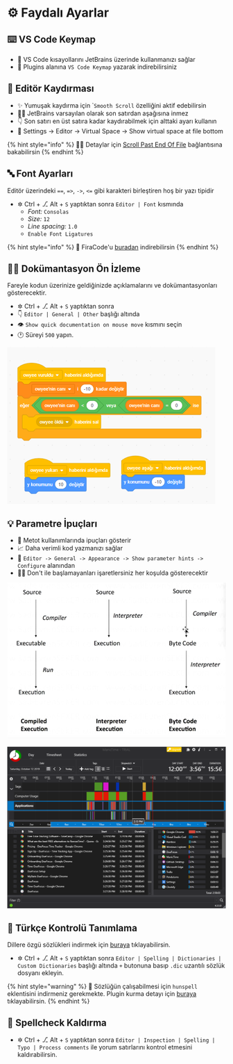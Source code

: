 # ⚙️ Faydalı Ayarlar

## ⌨️ VS Code Keymap

* 🚀 VS Code kısayollarını JetBrains üzerinde kullanmanızı sağlar
* 🔌 Plugins alanına `VS Code Keymap` yazarak indirebilirsiniz

## 🌌 Editör Kaydırması

* ✨ Yumuşak kaydırma için \``Smooth Scroll` özelliğini aktif edebilirsin
* 👮‍♂️ JetBrains varsayılan olarak son satırdan aşağısına inmez
* 👇 Son satırı en üst satıra kadar kaydırabilmek için alttaki ayarı kullanın
* 🔨 Settings -&gt; Editor -&gt; Virtual Space -&gt; Show virtual space at file bottom

{% hint style="info" %}
🧙‍♂️ Detaylar için [Scroll Past End Of File](https://intellij-support.jetbrains.com/hc/en-us/community/posts/205814379/comments/205997989) bağlantısına bakabilirsin
{% endhint %}

## 🔤 Font Ayarları

Editör üzerindeki `==`, `=>`, `->`, `<=` gibi karakteri birleştiren hoş bir yazı tipidir

* ✲ Ctrl + ⎇ Alt + `S` yaptıktan sonra `Editor | Font` kısmında
  * _Font:_ `Consolas`
  * _Size:_ `12`
  * _Line spacing:_ `1.0`
  * `Enable Font Ligatures`

{% hint style="info" %}
🚀 FiraCode'u [buradan](https://github.com/tonsky/FiraCode#solution) indirebilirsin
{% endhint %}

## 🕵️‍♂️ Dokümantasyon Ön İzleme

Fareyle kodun üzerinize geldiğinizde açıklamalarını ve dokümantasyonları gösterecektir.

*  ✲ Ctrl + ⎇ Alt + `S` yaptıktan sonra
* 👇  `Editor | General | Other` başlığı altında 
* 👁️ `Show quick documentation on mouse move` kısmını seçin 
* 🕐 Süreyi `500` yapın.

![](../../.gitbook/assets/image%20%2896%29.png)

## 💡 Parametre İpuçları

* 💠 Metot kullanımlarında ipuçları gösterir
* 📈 Daha verimli kod yazmanızı sağlar
* 🔨 `Editor -> General -> Appearance -> Show parameter hints -> Configure` alanından
* 💁‍♂️ Don't ile başlamayanları işaretlersiniz her koşulda gösterecektir

![](../../.gitbook/assets/image%20%2879%29.png)

![](../../.gitbook/assets/image%20%2831%29.png)

## 📖 Türkçe Kontrolü Tanımlama

Dillere özgü sözlükleri indirmek için [buraya](https://drive.google.com/open?id=1UAGLGvwv_zLBzH7zH1oGRvYhzzP67M4k) tıklayabilirsin.

* ✲ Ctrl + ⎇ Alt + `S` yaptıktan sonra `Editor | Spelling | Dictionaries | Custom Dictionaries` başlığı altında `+` butonuna basıp `.dic` uzantılı sözlük dosyanı ekleyin.

{% hint style="warning" %}
📢 Sözlüğün çalışabilmesi için `hunspell` eklentisini indirmeniz gerekmekte. Plugin kurma detayı için [buraya](https://www.jetbrains.com/help/idea/managing-plugins.html) tıklayabilirsin.
{% endhint %}

## 🧐 Spellcheck Kaldırma

* ✲ Ctrl + ⎇ Alt + `S` yaptıktan sonra `Editor | Inspection | Spelling | Typo | Process comments` ile yorum satırlarını kontrol etmesini kaldırabilirsin.

